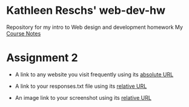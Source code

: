 # Kathleen Reschs' web-dev-hw
Repository for my intro to Web design and development homework
My [Course Notes](./Notes.txt)

# Assignment 2
- A link to any website you visit frequently using its [absolute URL](http://my.umt.edu/students)

- A link to your responses.txt file using its [relative URL](./assignment-02/responses.txt)

- An image link to your screenshot using its [relative URL](./assignment-02/images/screenshot_assignment_2.png)
